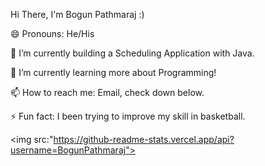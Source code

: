  Hi There, I'm Bogun Pathmaraj :)


😄 Pronouns: He/His

🔭 I’m currently building a Scheduling Application with Java.

🌱 I’m currently learning more about Programming!

📫 How to reach me: Email, check down below.

⚡ Fun fact: I been trying to improve my skill in basketball.


<img src:"https://github-readme-stats.vercel.app/api?username=BogunPathmaraj">
